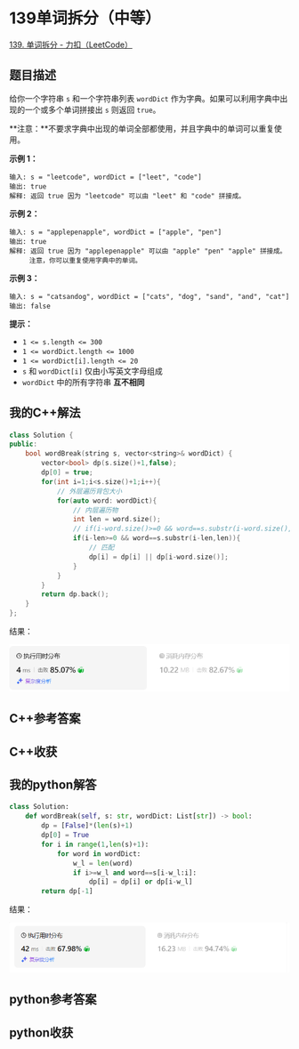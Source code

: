 # 139单词拆分（中等）

[139. 单词拆分 - 力扣（LeetCode）](https://leetcode.cn/problems/word-break/description/)

## 题目描述

给你一个字符串 `s` 和一个字符串列表 `wordDict` 作为字典。如果可以利用字典中出现的一个或多个单词拼接出 `s` 则返回 `true`。

**注意：**不要求字典中出现的单词全部都使用，并且字典中的单词可以重复使用。

 

**示例 1：**

```
输入: s = "leetcode", wordDict = ["leet", "code"]
输出: true
解释: 返回 true 因为 "leetcode" 可以由 "leet" 和 "code" 拼接成。
```

**示例 2：**

```
输入: s = "applepenapple", wordDict = ["apple", "pen"]
输出: true
解释: 返回 true 因为 "applepenapple" 可以由 "apple" "pen" "apple" 拼接成。
     注意，你可以重复使用字典中的单词。
```

**示例 3：**

```
输入: s = "catsandog", wordDict = ["cats", "dog", "sand", "and", "cat"]
输出: false
```

 

**提示：**

- `1 <= s.length <= 300`
- `1 <= wordDict.length <= 1000`
- `1 <= wordDict[i].length <= 20`
- `s` 和 `wordDict[i]` 仅由小写英文字母组成
- `wordDict` 中的所有字符串 **互不相同**

## 我的C++解法

```cpp
class Solution {
public:
    bool wordBreak(string s, vector<string>& wordDict) {
        vector<bool> dp(s.size()+1,false);
        dp[0] = true;
        for(int i=1;i<s.size()+1;i++){
            // 外层遍历背包大小
            for(auto word: wordDict){
                // 内层遍历物
                int len = word.size();
                // if(i-word.size()>=0 && word==s.substr(i-word.size(),word.size())){
                if(i-len>=0 && word==s.substr(i-len,len)){
                    // 匹配
                    dp[i] = dp[i] || dp[i-word.size()];
                }
            }
        }
        return dp.back();
    }
};
```

结果：

![image-20240826211930378](./assets/image-20240826211930378.png)

## C++参考答案



## C++收获



## 我的python解答

```python
class Solution:
    def wordBreak(self, s: str, wordDict: List[str]) -> bool:
        dp = [False]*(len(s)+1)
        dp[0] = True
        for i in range(1,len(s)+1):
            for word in wordDict:
                w_l = len(word)
                if i>=w_l and word==s[i-w_l:i]:
                    dp[i] = dp[i] or dp[i-w_l]
        return dp[-1]
```

结果：

![image-20240826212236155](./assets/image-20240826212236155.png)

## python参考答案



## python收获